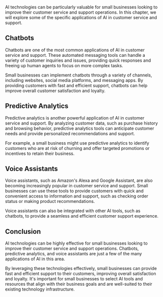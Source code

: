 
AI technologies can be particularly valuable for small businesses looking to improve their customer service and support operations. In this chapter, we will explore some of the specific applications of AI in customer service and support.

Chatbots
--------

Chatbots are one of the most common applications of AI in customer service and support. These automated messaging tools can handle a variety of customer inquiries and issues, providing quick responses and freeing up human agents to focus on more complex tasks.

Small businesses can implement chatbots through a variety of channels, including websites, social media platforms, and messaging apps. By providing customers with fast and efficient support, chatbots can help improve overall customer satisfaction and loyalty.

Predictive Analytics
--------------------

Predictive analytics is another powerful application of AI in customer service and support. By analyzing customer data, such as purchase history and browsing behavior, predictive analytics tools can anticipate customer needs and provide personalized recommendations and support.

For example, a small business might use predictive analytics to identify customers who are at risk of churning and offer targeted promotions or incentives to retain their business.

Voice Assistants
----------------

Voice assistants, such as Amazon's Alexa and Google Assistant, are also becoming increasingly popular in customer service and support. Small businesses can use these tools to provide customers with quick and convenient access to information and support, such as checking order status or making product recommendations.

Voice assistants can also be integrated with other AI tools, such as chatbots, to provide a seamless and efficient customer support experience.

Conclusion
----------

AI technologies can be highly effective for small businesses looking to improve their customer service and support operations. Chatbots, predictive analytics, and voice assistants are just a few of the many applications of AI in this area.

By leveraging these technologies effectively, small businesses can provide fast and efficient support to their customers, improving overall satisfaction and loyalty. It's important for small businesses to select AI tools and resources that align with their business goals and are well-suited to their existing technology infrastructure.
